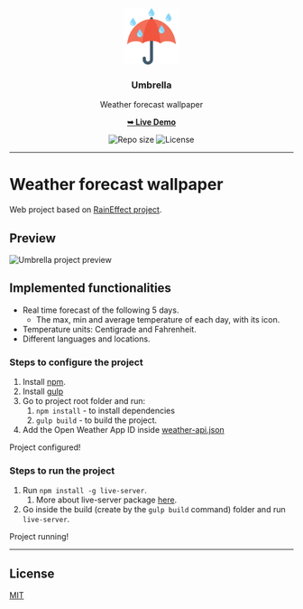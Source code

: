 <p align="center">
  <img src="media/umbrella-logo.png" width="100" alt="Repository logo" />
</p>
<h3 align="center">Umbrella</h3>
<p align="center">Weather forecast wallpaper<p>
<p align="center"><a href="https://lhbelfanti.gitlab.io/umbrella/"><strong>➥ Live Demo</strong></a></p>
<p align="center">
    <img src="https://img.shields.io/github/repo-size/lhbelfanti/advent?label=Repo%20size" alt="Repo size" />
    <img src="https://img.shields.io/github/license/lhbelfanti/advent?label=License" alt="License" />
</p>

---

# Weather forecast wallpaper

Web project based on [RainEffect project](https://github.com/codrops/RainEffect).

## Preview
<img src="./media/umbrella.gif" width="500" alt="Umbrella project preview" />

## Implemented functionalities
- Real time forecast of the following 5 days.
   - The max, min and average temperature of each day, with its icon.
- Temperature units: Centigrade and Fahrenheit.
- Different languages and locations.

### Steps to configure the project
1. Install [npm](https://docs.npmjs.com/getting-started/installing-node).
2. Install [gulp](https://www.npmjs.com/package/gulp-install)
3. Go to project root folder and run:
    1. `npm install` - to install dependencies
    2. `gulp build` - to build the project.
4. Add the Open Weather App ID inside [weather-api.json](./src/js/configs/weather-api.json)

Project configured!

### Steps to run the project
1. Run `npm install -g live-server`. 
   1. More about live-server package [here](https://github.com/tapio/live-server).
2. Go inside the build (create by the `gulp build` command) folder and run `live-server`.

Project running!

---
## License

[MIT](https://choosealicense.com/licenses/mit/)